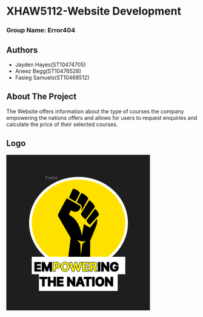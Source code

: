 
# XHAW5112-Website Development
### Group Name: Error404





## Authors

- Jayden Hayes(ST10474705)
- Aneez Begg(ST10476528)
- Fasieg Samuels(ST10468512)

## About The Project

The Website offers information about the type of courses the company empowering the nations offers and allows for users to request enquiries and calculate the price of their selected courses.

## Logo
<img src="new logo.png">



